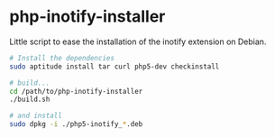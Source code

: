 php-inotify-installer
=====================

Little script to ease the installation of the inotify extension on Debian.

```sh
# Install the dependencies
sudo aptitude install tar curl php5-dev checkinstall

# build...
cd /path/to/php-inotify-installer
./build.sh

# and install
sudo dpkg -i ./php5-inotify_*.deb
```
